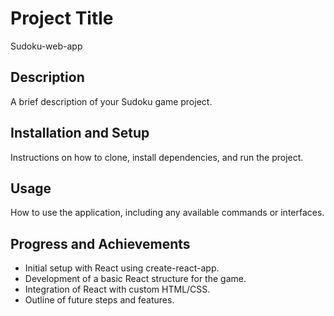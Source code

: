 # Project Title
Sudoku-web-app

## Description
A brief description of your Sudoku game project.

## Installation and Setup
Instructions on how to clone, install dependencies, and run the project.

## Usage
How to use the application, including any available commands or interfaces.

## Progress and Achievements
- Initial setup with React using create-react-app.
- Development of a basic React structure for the game.
- Integration of React with custom HTML/CSS.
- Outline of future steps and features.


